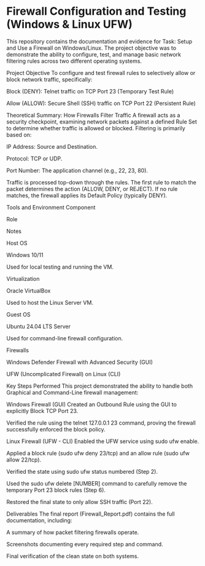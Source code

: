 # Firewall Configuration and Testing (Windows & Linux UFW)
This repository contains the documentation and evidence for Task: Setup and Use a Firewall on Windows/Linux. The project objective was to demonstrate the ability to configure, test, and manage basic network filtering rules across two different operating systems.

Project Objective
To configure and test firewall rules to selectively allow or block network traffic, specifically:

Block (DENY): Telnet traffic on TCP Port 23 (Temporary Test Rule)

Allow (ALLOW): Secure Shell (SSH) traffic on TCP Port 22 (Persistent Rule)

Theoretical Summary: How Firewalls Filter Traffic
A firewall acts as a security checkpoint, examining network packets against a defined Rule Set to determine whether traffic is allowed or blocked. Filtering is primarily based on:

IP Address: Source and Destination.

Protocol: TCP or UDP.

Port Number: The application channel (e.g., 22, 23, 80).

Traffic is processed top-down through the rules. The first rule to match the packet determines the action (ALLOW, DENY, or REJECT). If no rule matches, the firewall applies its Default Policy (typically DENY).

Tools and Environment
Component

Role

Notes

Host OS

Windows 10/11

Used for local testing and running the VM.

Virtualization

Oracle VirtualBox

Used to host the Linux Server VM.

Guest OS

Ubuntu 24.04 LTS Server

Used for command-line firewall configuration.

Firewalls

Windows Defender Firewall with Advanced Security (GUI)

UFW (Uncomplicated Firewall) on Linux (CLI)

Key Steps Performed
This project demonstrated the ability to handle both Graphical and Command-Line firewall management:

Windows Firewall (GUI)
Created an Outbound Rule using the GUI to explicitly Block TCP Port 23.

Verified the rule using the telnet 127.0.0.1 23 command, proving the firewall successfully enforced the block policy.

Linux Firewall (UFW - CLI)
Enabled the UFW service using sudo ufw enable.

Applied a block rule (sudo ufw deny 23/tcp) and an allow rule (sudo ufw allow 22/tcp).

Verified the state using sudo ufw status numbered (Step 2).

Used the sudo ufw delete [NUMBER] command to carefully remove the temporary Port 23 block rules (Step 6).

Restored the final state to only allow SSH traffic (Port 22).

Deliverables
The final report (Firewall_Report.pdf) contains the full documentation, including:

A summary of how packet filtering firewalls operate.

Screenshots documenting every required step and command.

Final verification of the clean state on both systems.
